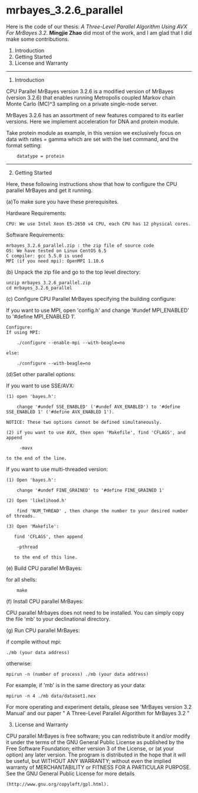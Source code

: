 # mrbayes_3.2.6_parallel

Here is the code of our thesis: *A Three-Level Parallel Algorithm Using AVX For MrBayes 3.2*. **Mingjie Zhao** did most of the work, and I am glad that I did make some contributions.

1. Introduction
2. Getting Started
3. License and Warranty
-------------------------------------------------------------------------------

1. Introduction

CPU Parallel MrBayes version 3.2.6 is a modified version of MrBayes (version 3.2.6) that enables running Metropolis coupled Markov chain Monte Carlo (MC)^3 sampling on a private single-node server.

MrBayes 3.2.6 has an assortment of new features compared to its earlier versions. Here we implement acceleration for DNA and protein module.

Take protein module as example, in this version we exclusively focus on data with rates = gamma which are set with the lset command, and the format setting:

		datatype = protein

-------------------------------------------------------------------------------

2. Getting Started

Here, these following instructions show that how to configure the CPU parallel MrBayes and get it running.

(a)To make sure you have these prerequisites.

Hardware Requirements:
		
	CPU: We use Intel Xeon E5-2650 v4 CPU, each CPU has 12 physical cores.
	
Software Requirements:
	
  	mrbayes_3.2.6_parallel.zip : the zip file of source code
	OS: We have tested on Linux CentOS 6.5
	C compiler: gcc 5.5.0 is used
	MPI (if you need mpi): OpenMPI 1.10.6

(b) Unpack the zip file and go to the top level directory:
	
	unzip mrbayes_3.2.6_parallel.zip
	cd mrbayes_3.2.6_parallel

(c) Configure CPU Parallel MrBayes specifying the building configure:
   
   If you want to use MPI, open 'config.h' and change '#undef MPI_ENABLED' to '#define MPI_ENABLED 1'.

    Configure: 
    If using MPI:
		
    	./configure --enable-mpi --with-beagle=no
    
    else:

    	./configure --with-beagle=no

(d)Set other parallel options:
     
   If you want to use SSE/AVX:
	
	(1) open 'bayes.h':
		
		change '#undef SSE_ENABLED' ('#undef AVX_ENABLED') to '#define SSE_ENABLED 1' ('#define AVX_ENABLED 1').
	
	NOTICE: These two options cannot be defined simultaneously.
	
	(2) if you want to use AVX, then open 'Makefile', find 'CFLAGS', and append		
	
 		 -mavx
	
	to the end of the line.
	
   If you want to use multi-threaded version:
	
	(1) Open 'bayes.h':
		
		change '#undef FINE_GRAINED' to '#define FINE_GRAINED 1'
	
	(2) Open 'likelihood.h'
		
		find 'NUM_THREAD' , then change the number to your desired number of threads.
	
	(3) Open 'Makefile':
		
	   find 'CFLAGS', then append
	   	
		-pthread
	   
	   to the end of this line.

(e) Build CPU parallel MrBayes:
	
   for all shells:

		make
(f) Install CPU parallel MrBayes:
	
CPU parallel Mrbayes does not need to be installed. You can simply copy the file 'mb' to your declinational directory.

(g) Run CPU parallel MrBayes:

if compile without mpi: 
  
	./mb (your data address)
otherwise: 

	mpirun -n (number of process) ./mb (your data address)
For example, if 'mb' is in the same directory as your data: 

	mpirun -n 4 ./mb data/dataset1.nex 

For more operating and experiment details, please see 'MrBayes version 3.2 Manual' and our paper " A Three-Level Parallel Algorithm for MrBayes 3.2 "

3. License and Warranty

CPU parallel MrBayes is free software; you can redistribute it and/or modify it under the terms of the GNU General Public License as published by the Free Software Foundation; either version 3 of the License, or (at your option) any later version.
The program is distributed in the hope that it will be useful, but WITHOUT ANY WARRANTY; without even the implied warranty of	MERCHANTABILITY or FITNESS FOR A PARTICULAR PURPOSE. See the GNU General Public License for more details

	(http://www.gnu.org/copyleft/gpl.html).
	

